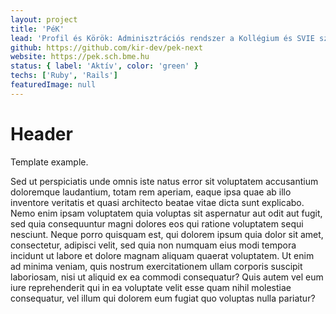 ```yaml
---
layout: project
title: 'PéK'
lead: 'Profil és Körök: Adminisztrációs rendszer a Kollégium és SVIE számára.'
github: https://github.com/kir-dev/pek-next
website: https://pek.sch.bme.hu
status: { label: 'Aktív', color: 'green' }
techs: ['Ruby', 'Rails']
featuredImage: null
---
```


# Header

Template example.

Sed ut perspiciatis unde omnis iste natus error sit voluptatem accusantium doloremque laudantium, totam rem aperiam, eaque ipsa quae ab illo inventore veritatis et quasi architecto beatae vitae dicta sunt explicabo. Nemo enim ipsam voluptatem quia voluptas sit aspernatur aut odit aut fugit, sed quia consequuntur magni dolores eos qui ratione voluptatem sequi nesciunt. Neque porro quisquam est, qui dolorem ipsum quia dolor sit amet, consectetur, adipisci velit, sed quia non numquam eius modi tempora incidunt ut labore et dolore magnam aliquam quaerat voluptatem. Ut enim ad minima veniam, quis nostrum exercitationem ullam corporis suscipit laboriosam, nisi ut aliquid ex ea commodi consequatur? Quis autem vel eum iure reprehenderit qui in ea voluptate velit esse quam nihil molestiae consequatur, vel illum qui dolorem eum fugiat quo voluptas nulla pariatur?

